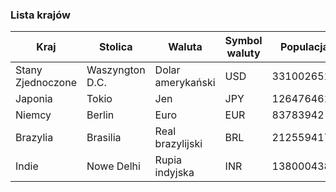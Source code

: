 ### Lista krajów

| **Kraj**            | **Stolica**      | **Waluta**           | **Symbol waluty** | **Populacja** |
|----------------------|------------------|----------------------|-------------------|---------------|
| Stany Zjednoczone    | Waszyngton D.C.  | Dolar amerykański    | USD               | 331002651     |
| Japonia              | Tokio            | Jen                  | JPY               | 126476461     |
| Niemcy               | Berlin           | Euro                 | EUR               | 83783942      |
| Brazylia             | Brasilia         | Real brazylijski     | BRL               | 212559417     |
| Indie                | Nowe Delhi       | Rupia indyjska       | INR               | 1380004385    |
